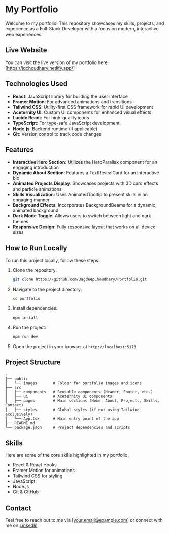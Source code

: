 # My Portfolio

Welcome to my portfolio! This repository showcases my skills, projects, and experience as a Full-Stack Developer with a focus on modern, interactive web experiences.

## Live Website

You can visit the live version of my portfolio here: [https://jdchoudhary.netlify.app/]

## Technologies Used

- **React**: JavaScript library for building the user interface
- **Framer Motion**: For advanced animations and transitions
- **Tailwind CSS**: Utility-first CSS framework for rapid UI development
- **Aceternity UI**: Custom UI components for enhanced visual effects
- **Lucide React**: For high-quality icons
- **TypeScript**: For type-safe JavaScript development
- **Node.js**: Backend runtime (if applicable)
- **Git**: Version control to track code changes

## Features

- **Interactive Hero Section**: Utilizes the HeroParallax component for an engaging introduction
- **Dynamic About Section**: Features a TextRevealCard for an interactive bio
- **Animated Projects Display**: Showcases projects with 3D card effects and particle animations
- **Skills Visualization**: Uses AnimatedTooltip to present skills in an engaging manner
- **Background Effects**: Incorporates BackgroundBeams for a dynamic, animated background
- **Dark Mode Toggle**: Allows users to switch between light and dark themes
- **Responsive Design**: Fully responsive layout that works on all device sizes

## How to Run Locally

To run this project locally, follow these steps:

1. Clone the repository:

   ```bash
   git clone https://github.com/JagdeepChoudhary/Portfolio.git
   ```

2. Navigate to the project directory:

   ```bash
   cd portfolio
   ```

3. Install dependencies:

   ```bash
   npm install
   ```

4. Run the project:

   ```bash
   npm run dev
   ```

5. Open the project in your browser at `http://localhost:5173`.

## Project Structure

```
.
├── public
│   └── images       # Folder for portfolio images and icons
├── src
│   ├── components   # Reusable components (Header, Footer, etc.)
│   ├── ui           # Aceternity UI components
│   ├── pages        # Main sections (Home, About, Projects, Skills, Contact)
│   ├── styles       # Global styles (if not using Tailwind exclusively)
│   └── App.tsx      # Main entry point of the app
├── README.md
└── package.json     # Project dependencies and scripts
```

## Skills

Here are some of the core skills highlighted in my portfolio:

- React & React Hooks
- Framer Motion for animations
- Tailwind CSS for styling
- JavaScript
- Node.js
- Git & GitHub

## Contact

Feel free to reach out to me via [your.email@example.com] or connect with me on [LinkedIn](https://www.linkedin.com/in/JagdeepChoudhary).
